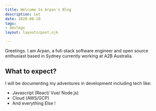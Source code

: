 ```yaml
---
title: Welcome to Arpan's Blog
description: Let
date: 2020-08-10
tags:
- devlogs
layout: layouts/post.njk

---
```

Greetings. I am Arpan, a full-stack software engineer and open source enthusiast based in Sydney currently working at A2B Australia. 

## What to expect?

I will be documenting my adventures in development including tech like:

* Javascript (React/ Vue/ Node.js)
* Cloud (AWS/GCP)
* And everything Else !